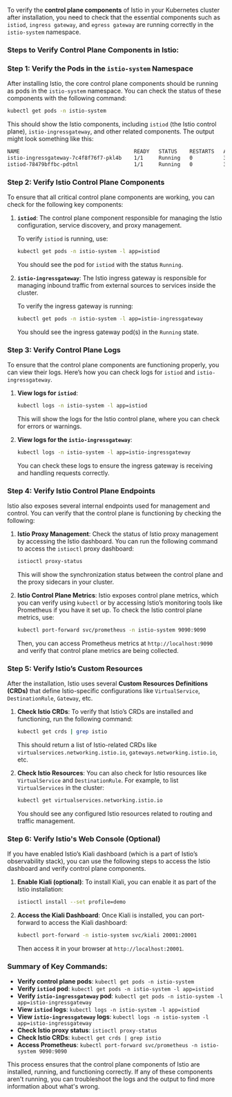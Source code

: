 To verify the **control plane components** of Istio in your Kubernetes cluster after installation, you need to check that the essential components such as `istiod`, `ingress gateway`, and `egress gateway` are running correctly in the `istio-system` namespace.

### Steps to Verify Control Plane Components in Istio:

### Step 1: Verify the Pods in the `istio-system` Namespace

After installing Istio, the core control plane components should be running as pods in the `istio-system` namespace. You can check the status of these components with the following command:

```bash
kubectl get pods -n istio-system
```

This should show the Istio components, including `istiod` (the Istio control plane), `istio-ingressgateway`, and other related components. The output might look something like this:

```bash
NAME                                     READY   STATUS    RESTARTS   AGE
istio-ingressgateway-7c4f8f76f7-pkl4b    1/1     Running   0          3m
istiod-78479bffbc-pdtnl                  1/1     Running   0          3m
```

### Step 2: Verify Istio Control Plane Components

To ensure that all critical control plane components are working, you can check for the following key components:

1. **`istiod`**: The control plane component responsible for managing the Istio configuration, service discovery, and proxy management.
   
   To verify `istiod` is running, use:
   ```bash
   kubectl get pods -n istio-system -l app=istiod
   ```

   You should see the pod for `istiod` with the status `Running`.

2. **`istio-ingressgateway`**: The Istio ingress gateway is responsible for managing inbound traffic from external sources to services inside the cluster.

   To verify the ingress gateway is running:
   ```bash
   kubectl get pods -n istio-system -l app=istio-ingressgateway
   ```

   You should see the ingress gateway pod(s) in the `Running` state.

### Step 3: Verify Control Plane Logs

To ensure that the control plane components are functioning properly, you can view their logs. Here’s how you can check logs for `istiod` and `istio-ingressgateway`.

1. **View logs for `istiod`**:
   ```bash
   kubectl logs -n istio-system -l app=istiod
   ```

   This will show the logs for the Istio control plane, where you can check for errors or warnings.

2. **View logs for the `istio-ingressgateway`**:
   ```bash
   kubectl logs -n istio-system -l app=istio-ingressgateway
   ```

   You can check these logs to ensure the ingress gateway is receiving and handling requests correctly.

### Step 4: Verify Istio Control Plane Endpoints

Istio also exposes several internal endpoints used for management and control. You can verify that the control plane is functioning by checking the following:

1. **Istio Proxy Management**:
   Check the status of Istio proxy management by accessing the Istio dashboard. You can run the following command to access the `istioctl` proxy dashboard:
   ```bash
   istioctl proxy-status
   ```

   This will show the synchronization status between the control plane and the proxy sidecars in your cluster.

2. **Istio Control Plane Metrics**:
   Istio exposes control plane metrics, which you can verify using `kubectl` or by accessing Istio’s monitoring tools like Prometheus if you have it set up. To check the Istio control plane metrics, use:
   ```bash
   kubectl port-forward svc/prometheus -n istio-system 9090:9090
   ```

   Then, you can access Prometheus metrics at `http://localhost:9090` and verify that control plane metrics are being collected.

### Step 5: Verify Istio’s Custom Resources

After the installation, Istio uses several **Custom Resources Definitions (CRDs)** that define Istio-specific configurations like `VirtualService`, `DestinationRule`, `Gateway`, etc.

1. **Check Istio CRDs**:
   To verify that Istio’s CRDs are installed and functioning, run the following command:
   ```bash
   kubectl get crds | grep istio
   ```

   This should return a list of Istio-related CRDs like `virtualservices.networking.istio.io`, `gateways.networking.istio.io`, etc.

2. **Check Istio Resources**:
   You can also check for Istio resources like `VirtualService` and `DestinationRule`. For example, to list `VirtualServices` in the cluster:
   ```bash
   kubectl get virtualservices.networking.istio.io
   ```

   You should see any configured Istio resources related to routing and traffic management.

### Step 6: Verify Istio's Web Console (Optional)

If you have enabled Istio’s Kiali dashboard (which is a part of Istio’s observability stack), you can use the following steps to access the Istio dashboard and verify control plane components.

1. **Enable Kiali (optional)**:
   To install Kiali, you can enable it as part of the Istio installation:
   ```bash
   istioctl install --set profile=demo
   ```

2. **Access the Kiali Dashboard**:
   Once Kiali is installed, you can port-forward to access the Kiali dashboard:
   ```bash
   kubectl port-forward -n istio-system svc/kiali 20001:20001
   ```

   Then access it in your browser at `http://localhost:20001`.

### Summary of Key Commands:
- **Verify control plane pods**: `kubectl get pods -n istio-system`
- **Verify `istiod` pod**: `kubectl get pods -n istio-system -l app=istiod`
- **Verify `istio-ingressgateway` pod**: `kubectl get pods -n istio-system -l app=istio-ingressgateway`
- **View `istiod` logs**: `kubectl logs -n istio-system -l app=istiod`
- **View `istio-ingressgateway` logs**: `kubectl logs -n istio-system -l app=istio-ingressgateway`
- **Check Istio proxy status**: `istioctl proxy-status`
- **Check Istio CRDs**: `kubectl get crds | grep istio`
- **Access Prometheus**: `kubectl port-forward svc/prometheus -n istio-system 9090:9090`

This process ensures that the control plane components of Istio are installed, running, and functioning correctly. If any of these components aren't running, you can troubleshoot the logs and the output to find more information about what's wrong.